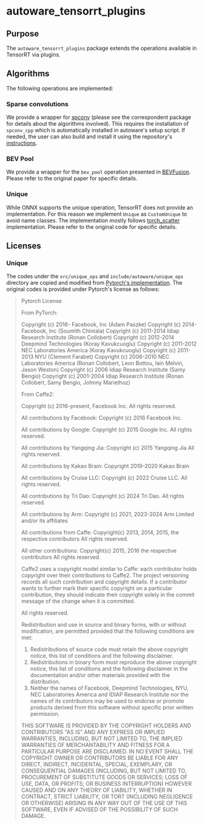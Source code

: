 # autoware_tensorrt_plugins

## Purpose

The `autoware_tensorrt_plugins` package extends the operations available in TensorRT via plugins.

## Algorithms

The following operations are implemented:

### Sparse convolutions

We provide a wrapper for [spconv](https://github.com/traveller59/spconv) (please see the correspondent package for details about the algorithms involved).
This requires the installation of `spconv_cpp` which is automatically installed in autoware's setup script. If needed, the user can also build and install it using the repository's [instructions](https://github.com/autowarefoundation/spconv_cpp).

### BEV Pool

We provide a wrapper for the `bev_pool` operation presented in [BEVFusion](https://github.com/mit-han-lab/bevfusion). Please refer to the original paper for specific details.

### Unique

While ONNX supports the unique operation, TensorRT does not provide an implementation. For this reason we implement `Unique` as `CustomUnique` to avoid name classes.
The implementation mostly follows [torch_scatter](https://github.com/pytorch/pytorch/blob/main/aten/src/ATen/native/cuda/Unique.cu) implementation. Please refer to the original code for specific details.

## Licenses

### Unique

The codes under the `src/unique_ops` and `include/autoware/unique_ops` directory are copied and modified from [Pytorch's implementation](https://github.com/pytorch/pytorch/blob/main/aten/src/ATen/native/cuda/Unique.cu).
The original codes is provided under Pytorch's license as follows:

> Pytorch License
>
> From PyTorch:
>
> Copyright (c) 2016- Facebook, Inc (Adam Paszke)
> Copyright (c) 2014- Facebook, Inc (Soumith Chintala)
> Copyright (c) 2011-2014 Idiap Research Institute (Ronan Collobert)
> Copyright (c) 2012-2014 Deepmind Technologies (Koray Kavukcuoglu)
> Copyright (c) 2011-2012 NEC Laboratories America (Koray Kavukcuoglu)
> Copyright (c) 2011-2013 NYU (Clement Farabet)
> Copyright (c) 2006-2010 NEC Laboratories America (Ronan Collobert, Leon Bottou, Iain Melvin, Jason Weston)
> Copyright (c) 2006 Idiap Research Institute (Samy Bengio)
> Copyright (c) 2001-2004 Idiap Research Institute (Ronan Collobert, Samy Bengio, Johnny Mariethoz)
>
> From Caffe2:
>
> Copyright (c) 2016-present, Facebook Inc. All rights reserved.
>
> All contributions by Facebook:
> Copyright (c) 2016 Facebook Inc.
>
> All contributions by Google:
> Copyright (c) 2015 Google Inc.
> All rights reserved.
>
> All contributions by Yangqing Jia:
> Copyright (c) 2015 Yangqing Jia
> All rights reserved.
>
> All contributions by Kakao Brain:
> Copyright 2019-2020 Kakao Brain
>
> All contributions by Cruise LLC:
> Copyright (c) 2022 Cruise LLC.
> All rights reserved.
>
> All contributions by Tri Dao:
> Copyright (c) 2024 Tri Dao.
> All rights reserved.
>
> All contributions by Arm:
> Copyright (c) 2021, 2023-2024 Arm Limited and/or its affiliates
>
> All contributions from Caffe:
> Copyright(c) 2013, 2014, 2015, the respective contributors
> All rights reserved.
>
> All other contributions:
> Copyright(c) 2015, 2016 the respective contributors
> All rights reserved.
>
> Caffe2 uses a copyright model similar to Caffe: each contributor holds
> copyright over their contributions to Caffe2. The project versioning records
> all such contribution and copyright details. If a contributor wants to further
> mark their specific copyright on a particular contribution, they should
> indicate their copyright solely in the commit message of the change when it is
> committed.
>
> All rights reserved.
>
> Redistribution and use in source and binary forms, with or without
> modification, are permitted provided that the following conditions are met:
>
> 1. Redistributions of source code must retain the above copyright
>    notice, this list of conditions and the following disclaimer.
> 2. Redistributions in binary form must reproduce the above copyright
>    notice, this list of conditions and the following disclaimer in the
>    documentation and/or other materials provided with the distribution.
> 3. Neither the names of Facebook, Deepmind Technologies, NYU, NEC Laboratories America
>    and IDIAP Research Institute nor the names of its contributors may be
>    used to endorse or promote products derived from this software without
>    specific prior written permission.
>
> THIS SOFTWARE IS PROVIDED BY THE COPYRIGHT HOLDERS AND CONTRIBUTORS "AS IS"
> AND ANY EXPRESS OR IMPLIED WARRANTIES, INCLUDING, BUT NOT LIMITED TO, THE
> IMPLIED WARRANTIES OF MERCHANTABILITY AND FITNESS FOR A PARTICULAR PURPOSE
> ARE DISCLAIMED. IN NO EVENT SHALL THE COPYRIGHT OWNER OR CONTRIBUTORS BE
> LIABLE FOR ANY DIRECT, INDIRECT, INCIDENTAL, SPECIAL, EXEMPLARY, OR
> CONSEQUENTIAL DAMAGES (INCLUDING, BUT NOT LIMITED TO, PROCUREMENT OF
> SUBSTITUTE GOODS OR SERVICES; LOSS OF USE, DATA, OR PROFITS; OR BUSINESS
> INTERRUPTION) HOWEVER CAUSED AND ON ANY THEORY OF LIABILITY, WHETHER IN
> CONTRACT, STRICT LIABILITY, OR TORT (INCLUDING NEGLIGENCE OR OTHERWISE)
> ARISING IN ANY WAY OUT OF THE USE OF THIS SOFTWARE, EVEN IF ADVISED OF THE
> POSSIBILITY OF SUCH DAMAGE.
